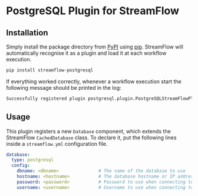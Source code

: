 # PostgreSQL Plugin for StreamFlow

## Installation

Simply install the package directory from [PyPI](https://pypi.org/project/streamflow-postgresql/) using [pip](https://pip.pypa.io/en/stable/). StreamFlow will automatically recognise it as a plugin and load it at each workflow execution.

```bash
pip install streamflow-postgresql
```

If everything worked correctly, whenever a workflow execution start the following message should be printed in the log:

```bash
Successfully registered plugin postgresql.plugin.PostgreSQLStreamFlowPlugin
```

## Usage

This plugin registers a new `Database` component, which extends the StreamFlow `CachedDatabase` class. To declare it, put the following lines inside a `streamflow.yml` configuration file.

```yaml
database:
  type: postgresql
  config:
    dbname: <dbname>               # The name of the database to use
    hostname: <hostname>           # The database hostname or IP address
    password: <password>           # Password to use when connecting to the database
    username: <username>           # Username to use when connecting to the database
```
